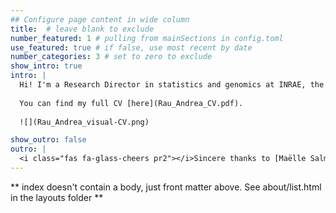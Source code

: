 ```yaml
---
## Configure page content in wide column
title:  # leave blank to exclude
number_featured: 1 # pulling from mainSections in config.toml
use_featured: true # if false, use most recent by date
number_categories: 3 # set to zero to exclude
show_intro: true
intro: |
  Hi! I'm a Research Director in statistics and genomics at INRAE, the French National Institute for Research in Agriculture, Food, and the Environment. I work in the [Animal Genetics and Integrative Biology](https://www6.jouy.inra.fr/gabi_eng/) (GABI) research unit of the [Animal Genetics](http://www.ga.inra.fr/en) division of [INRAE]((https://www.andrea-rau.com/www.jouy.inra.fr/en)) in Jouy en Josas, France. 
  
  You can find my full CV [here](Rau_Andrea_CV.pdf).
  
  ![](Rau_Andrea_visual-CV.png)

show_outro: false
outro: |
  <i class="fas fa-glass-cheers pr2"></i>Sincere thanks to [Maëlle Salmon](https://masalmon.eu/) for her help naming this Hugo theme!
---
```


** index doesn't contain a body, just front matter above.
See about/list.html in the layouts folder **